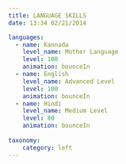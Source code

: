 ```yaml
---
title: LANGUAGE SKILLS
date: 13:34 02/21/2014

languages:
  - name: Kannada
    level_name: Mother Language
    level: 100
    animation: bounceIn
  - name: English
    level_name: Advanced Level
    level: 100  
    animation: bounceIn
  - name: Hindi
    level_name: Medium Level
    level: 80  
    animation: bounceIn
    
taxonomy:
    category: left
---
```


